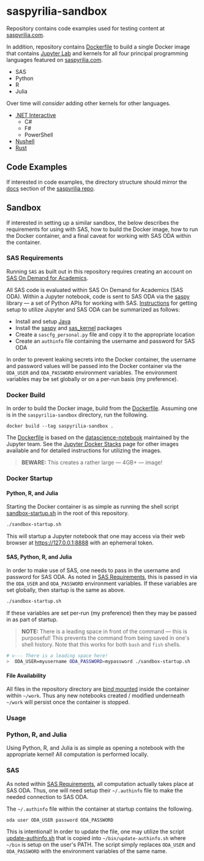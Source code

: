 # saspyrilia-sandbox

Repository contains code examples used for testing content at [saspyrilia.com](https://www.saspyrilia.com).

In addition, repository contains [Dockerfile](Dockerfile) to build a single Docker image that contains [Jupyter Lab](https://jupyterlab.readthedocs.io/en/stable/) and kernels for all four principal programming languages featured on [saspyrilia.com](https://www.saspyrilia.com).
- SAS
- Python
- R
- Julia

Over time will _consider_ adding other kernels for other languages.
- [.NET Interactive](https://github.com/dotnet/interactive)
  - C#
  - F#
  - PowerShell
- [Nushell](https://github.com/nushell/nu_jupyter)
- [Rust](https://github.com/google/evcxr)  

<!--
## Detailed Instructions

NOTE: The below is outdated (as of **2020-10-23**) and will be updated with new instructions for using Docker.

For details of setting up these respective environments, see the [Code Sandboxes](https://www.saspyrilia.com/blog/codesandboxes) post at [saspyrilia.com](https://www.saspyrilia.com).

Note that the setup instructions are my preferred way of working with environments.  There is obviously [more than one way to skin a cat](https://en.wiktionary.org/wiki/there%27s_more_than_one_way_to_skin_a_cat).
-->

## Code Examples
If interested in code examples, the directory structure should mirror the [docs](https://github.com/curtisalexander/saspyrilia/tree/main/docs) section of the [saspyrilia repo](https://github.com/curtisalexander/saspyrilia).

## Sandbox
If interested in setting up a similar sandbox, the below describes the requirements for using with SAS, how to build the Docker image, how to run the Docker container, and a final caveat for working with SAS ODA within the container.

### SAS Requirements
Running `SAS` as built out in this repository requires creating an account on [SAS On Demand for Academics](https://www.sas.com/en_us/software/on-demand-for-academics.html).

All SAS code is evaluated within SAS On Demand for Academics (SAS ODA).  Within a Jupyter notebook, code is sent to SAS ODA via the [saspy](https://sassoftware.github.io/saspy/index.html) library &mdash; a set of Python APIs for working with SAS.  [Instructions](https://support.sas.com/ondemand/saspy.html) for getting setup to utilize Jupyter and SAS ODA can be summarized as follows:
- Install and setup [Java](https://adoptopenjdk.net/)
- Install the [saspy](https://sassoftware.github.io/saspy/) and [sas_kernel](https://sassoftware.github.io/sas_kernel/index.html) packages
- Create a `sascfg_personal.py` file and copy it to the appropriate location
- Create an `authinfo` file containing the username and password for SAS ODA

In order to prevent leaking secrets into the Docker container, the username and password values will be passed into the Docker container via the `ODA_USER` and `ODA_PASSWORD` environment variables.  The environment variables may be set globally or on a per-run basis (my preference).

### Docker Build
In order to build the Docker image, build from the [Dockerfile](Dockerfile).  Assuming one is in the `saspyrilia-sandbox` directory, run the following.

```
docker build --tag saspyrilia-sandbox .
```

The [Dockerfile](Dockerfile) is based on the [datascience-notebook](https://github.com/jupyter/docker-stacks/tree/master/datascience-notebook) maintained by the Jupyter team.  See the [Jupyter Docker Stacks](https://jupyter-docker-stacks.readthedocs.io/en/latest/) page for other images available and for detailed instructions for utilizing the images.

> **BEWARE:** This creates a rather large &mdash; 4GB+ &mdash; image!

### Docker Startup

#### Python, R, and Julia 
Starting the Docker container is as simple as running the shell script [sandbox-startup.sh](sandbox-startup.sh) in the root of this repository.

```sh
./sandbox-startup.sh
```

This will startup a Jupyter notebook that one may access via their web browser at https://127.0.0.1:8888 with an ephemeral token.

#### SAS, Python, R, and Julia
In order to make use of SAS, one needs to pass in the username and password for SAS ODA.  As noted in [SAS Requirements](#sas-requirements), this is passed in via the `ODA_USER` and `ODA_PASSWORD` environment variables.  If these variables are set globally, then startup is the same as above.

```sh
./sandbox-startup.sh
```

If these variables are set per-run (my preference) then they may be passed in as part of startup.

> **NOTE:** There is a leading space in front of the command &mdash; this is purposeful!  This prevents the command from being saved in one's shell history.  Note that this works for both `bash` and `fish` shells.

```sh
# v--- There is a leading space here!
>  ODA_USER=myusername ODA_PASSWORD=mypassword ./sandbox-startup.sh
```

#### File Availability
All files in the repository directory are [bind mounted](https://docs.docker.com/storage/bind-mounts/) inside the container within `~/work`.  Thus any new notebooks created / modified underneath `~/work` will persist once the container is stopped.

### Usage

### Python, R, and Julia
Using Python, R, and Julia is as simple as opening a notebook with the appropriate kernel!  All computation is performed locally.

### SAS
As noted within [SAS Requirements](#sas-requirements), all computation actually takes place at SAS ODA.  Thus, one will need setup their `~/.authinfo` file to make the needed connection to SAS ODA.

The `~/.authinfo` file within the container at startup contains the following.

```
oda user ODA_USER password ODA_PASSWORD
```

This is intentional!  In order to update the file, one may utilize the script [update-authinfo.sh](docker/update-authinfo.sh) that is copied into `~/bin/update-authinfo.sh` where `~/bin` is setup on the user's PATH.  The script simply replaces `ODA_USER` and `ODA_PASSWORD` with the environment variables of the same name.
